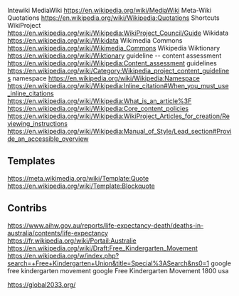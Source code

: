 Intewiki
MediaWiki https://en.wikipedia.org/wiki/MediaWiki
Meta-Wiki
Quotations https://en.wikipedia.org/wiki/Wikipedia:Quotations
Shortcuts
WikiProject https://en.wikipedia.org/wiki/Wikipedia:WikiProject_Council/Guide
Wikidata https://en.wikipedia.org/wiki/Wikidata
Wikimedia Commons https://en.wikipedia.org/wiki/Wikimedia_Commons
Wikipedia
Wiktionary https://en.wikipedia.org/wiki/Wiktionary
guideline -- content assessment https://en.wikipedia.org/wiki/Wikipedia:Content_assessment
guidelines https://en.wikipedia.org/wiki/Category:Wikipedia_project_content_guidelines
namespace https://en.wikipedia.org/wiki/Wikipedia:Namespace
https://en.wikipedia.org/wiki/Wikipedia:Inline_citation#When_you_must_use_inline_citations
https://en.wikipedia.org/wiki/Wikipedia:What_is_an_article%3F
https://en.wikipedia.org/wiki/Wikipedia:Core_content_policies
https://en.wikipedia.org/wiki/Wikipedia:WikiProject_Articles_for_creation/Reviewing_instructions
https://en.wikipedia.org/wiki/Wikipedia:Manual_of_Style/Lead_section#Provide_an_accessible_overview



## Templates

https://meta.wikimedia.org/wiki/Template:Quote
https://en.wikipedia.org/wiki/Template:Blockquote


## Contribs
https://www.aihw.gov.au/reports/life-expectancy-death/deaths-in-australia/contents/life-expectancy
https://fr.wikipedia.org/wiki/Portail:Australie
https://en.wikipedia.org/wiki/Draft:Free_Kindergarten_Movement
https://en.wikipedia.org/w/index.php?search=+Free+Kindergarten+Union&title=Special%3ASearch&ns0=1
google free kindergarten movement
google Free Kindergarten Movement 1800 usa

https://global2033.org/

